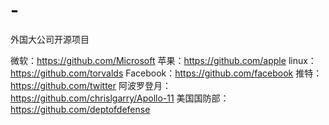 # -
外国大公司开源项目

微软：https://github.com/Microsoft
苹果：https://github.com/apple
linux：https://github.com/torvalds
Facebook：https://github.com/facebook
推特：https://github.com/twitter
阿波罗登月：https://github.com/chrislgarry/Apollo-11
美国国防部：https://github.com/deptofdefense
